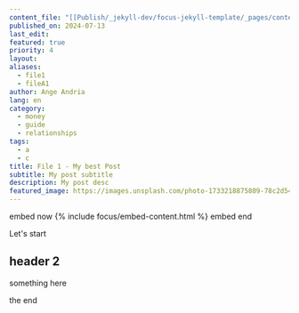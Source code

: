 ```yaml
---
content_file: "[[Publish/_jekyll-dev/focus-jekyll-template/_pages/content/_pages_content/File1_content]]"
published_on: 2024-07-13
last_edit: 
featured: true
priority: 4
layout: 
aliases:
  - file1
  - fileA1
author: Ange Andria
lang: en
category:
  - money
  - guide
  - relationships
tags:
  - a
  - c
title: File 1 - My best Post
subtitle: My post subtitle
description: My post desc
featured_image: https://images.unsplash.com/photo-1733218875809-78c2d54e5195
---
```

 embed now
{% include focus/embed-content.html %}
embed end

Let's start

## header 2
something here




the end